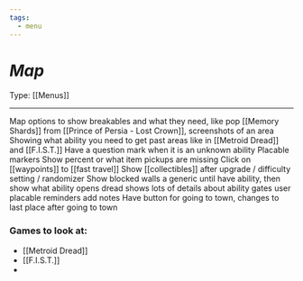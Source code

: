 ```yaml
---
tags:
  - menu
---
```

# _Map_

Type: [[Menus]]

----

Map options to show breakables and what they need, like pop
[[Memory Shards]] from [[Prince of Persia - Lost Crown]], screenshots of an area
Showing what ability you need to get past areas like in [[Metroid Dread]] and [[F.I.S.T.]] Have a question mark when it is an unknown ability 
Placable markers 
Show percent or what item pickups are missing
Click on [[waypoints]] to [[fast travel]]
Show [[collectibles]] after upgrade / difficulty setting / randomizer
Show blocked walls a generic until have ability, then show what ability opens
dread shows lots of details about ability gates
user placable reminders
	add notes
Have button for going to town, changes to last place after going to town


### Games to look at:
* [[Metroid Dread]]
* [[F.I.S.T.]]
* 